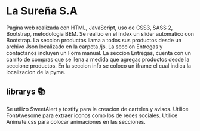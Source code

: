# La Sureña S.A

Pagina web realizada con HTML, JavaScript, uso de CSS3, SASS 2, Bootstrap, metodologia BEM.
Se realizo en el index un slider automatico con Bootstrap. 
La seccion productos llama a todos sus productos desde un archivo Json localizado en la carpeta /js.
La seccion Entregas y contactanos incluyen un Form manual.
La seccion Entregas, cuenta con un carrito de compras que se llena a medida que agregas productos desde la seccione productos.
En la seccion info se coloco un iframe el cual indica la localizacion de la pyme.

## librarys 📚
Se utilizo SweetAlert y tostify para la creacion de carteles y avisos.
Utilice FontAwesome para extraer iconos como los de redes sociales.
Utilice Animate.css para colocar animaciones en las secciones.